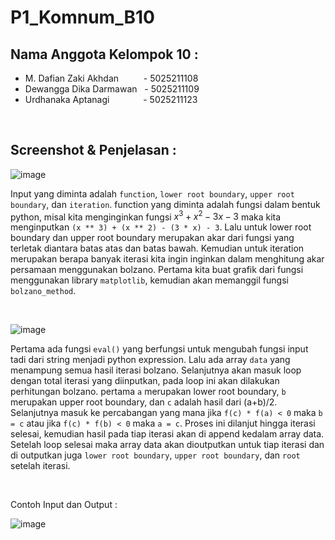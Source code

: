 # P1_Komnum_B10

## Nama Anggota Kelompok 10 :

- M. Dafian Zaki Akhdan &ensp;&ensp;&ensp;&ensp;&nbsp; - 5025211108
- Dewangga Dika Darmawan &nbsp; - 5025211109
- Urdhanaka Aptanagi &ensp;&ensp;&ensp;&ensp;&ensp;&ensp;&nbsp; - 5025211123

<br >

## Screenshot & Penjelasan :

![image](https://user-images.githubusercontent.com/91055469/197847234-c9ef9113-439a-45e0-b815-74d9a2cf43ad.png)

Input yang diminta adalah `function`, `lower root boundary`, `upper root boundary`, dan `iteration`. function yang diminta adalah fungsi dalam bentuk python, misal kita menginginkan fungsi $x^3 + x^2 - 3x - 3$ maka kita menginputkan `(x ** 3) + (x ** 2) - (3 * x) - 3`. Lalu untuk lower root boundary dan upper root boundary merupakan akar dari fungsi yang terletak diantara batas atas dan batas bawah. Kemudian untuk iteration merupakan berapa banyak iterasi kita ingin inginkan dalam menghitung akar persamaan menggunakan bolzano. Pertama kita buat grafik dari fungsi menggunakan library `matplotlib`, kemudian akan memanggil fungsi `bolzano_method`.

<br >

![image](https://user-images.githubusercontent.com/91055469/197852770-035ab0c7-1754-48ff-aa7a-cd504360c12d.png)

Pertama ada fungsi `eval()` yang berfungsi untuk mengubah fungsi input tadi dari string menjadi python expression. Lalu ada array `data` yang menampung semua hasil iterasi bolzano. Selanjutnya akan masuk loop dengan total iterasi yang diinputkan, pada loop ini akan dilakukan perhitungan bolzano. pertama `a` merupakan lower root boundary, `b` merupakan upper root boundary, dan `c` adalah hasil dari (a+b)/2. Selanjutnya masuk ke percabangan yang mana jika `f(c) * f(a) < 0` maka `b = c` atau jika `f(c) * f(b) < 0` maka `a = c`. Proses ini dilanjut hingga iterasi selesai, kemudian hasil pada tiap iterasi akan di append kedalam array data. Setelah loop selesai maka array data akan dioutputkan untuk tiap iterasi dan di outputkan juga `lower root boundary`, `upper root boundary`, dan `root` setelah iterasi.

<br >

Contoh Input dan Output :

![image](https://user-images.githubusercontent.com/91055469/197852694-bd637101-594f-4d17-9e24-fdef5cd74c0c.png)
